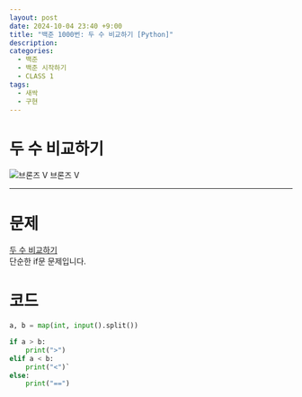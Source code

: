 ```yaml
---
layout: post
date: 2024-10-04 23:40 +9:00
title: "백준 1000번: 두 수 비교하기 [Python]"
description:
categories:
  - 백준
  - 백준 시작하기
  - CLASS 1
tags:
  - 새싹
  - 구현
---
```


# 두 수 비교하기
<div class="difficulty">
  <img class="solvedac-tier" src="https://d2gd6pc034wcta.cloudfront.net/tier/1.svg" alt="브론즈 V">
  <span class="bronze">브론즈 V</span>
</div>

---

# 문제

[두 수 비교하기](https://www.acmicpc.net/problem/1330)  
단순한 if문 문제입니다.

# 코드

```py
a, b = map(int, input().split())

if a > b:
    print(">")
elif a < b:
    print("<")`
else:
    print("==")
```
